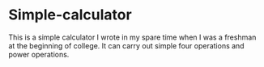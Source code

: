 # Simple-calculator
This is a simple calculator I wrote in my spare time when I was a freshman at the beginning of college.
It can carry out simple four operations and power operations.
